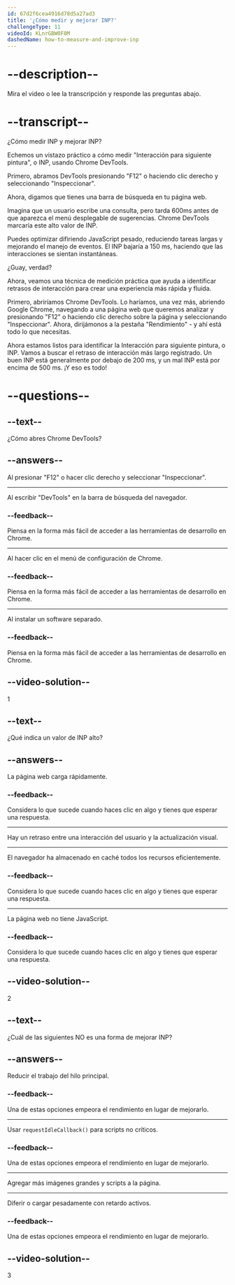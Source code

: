 ```yaml
---
id: 67d2f6cea4916d78d5a27ad3
title: '¿Cómo medir y mejorar INP?'
challengeType: 11
videoId: KLnrGBW0F8M
dashedName: how-to-measure-and-improve-inp
---
```


# --description--

Mira el video o lee la transcripción y responde las preguntas abajo.

# --transcript--

¿Cómo medir INP y mejorar INP?

Echemos un vistazo práctico a cómo medir "Interacción para siguiente pintura", o INP, usando Chrome DevTools.

Primero, abramos DevTools presionando "F12" o haciendo clic derecho y seleccionando "Inspeccionar".

Ahora, digamos que tienes una barra de búsqueda en tu página web.

Imagina que un usuario escribe una consulta, pero tarda 600ms antes de que aparezca el menú desplegable de sugerencias. Chrome DevTools marcaría este alto valor de INP.

Puedes optimizar difiriendo JavaScript pesado, reduciendo tareas largas y mejorando el manejo de eventos. El INP bajaría a 150 ms, haciendo que las interacciones se sientan instantáneas.

¿Guay, verdad?

Ahora, veamos una técnica de medición práctica que ayuda a identificar retrasos de interacción para crear una experiencia más rápida y fluida.

Primero, abriríamos Chrome DevTools. Lo haríamos, una vez más, abriendo Google Chrome, navegando a una página web que queremos analizar y presionando "F12" o haciendo clic derecho sobre la página y seleccionando "Inspeccionar". Ahora, dirijámonos a la pestaña "Rendimiento" - y ahí está todo lo que necesitas.

Ahora estamos listos para identificar la Interacción para siguiente pintura, o INP. Vamos a buscar el retraso de interacción más largo registrado. Un buen INP está generalmente por debajo de 200 ms, y un mal INP está por encima de 500 ms. ¡Y eso es todo!

# --questions--

## --text--

¿Cómo abres Chrome DevTools?

## --answers--

Al presionar "F12" o hacer clic derecho y seleccionar "Inspeccionar".

---

Al escribir "DevTools" en la barra de búsqueda del navegador.

### --feedback--

Piensa en la forma más fácil de acceder a las herramientas de desarrollo en Chrome.

---

Al hacer clic en el menú de configuración de Chrome.

### --feedback--

Piensa en la forma más fácil de acceder a las herramientas de desarrollo en Chrome.

---

Al instalar un software separado.

### --feedback--

Piensa en la forma más fácil de acceder a las herramientas de desarrollo en Chrome.

## --video-solution--

1

## --text--

¿Qué indica un valor de INP alto?

## --answers--

La página web carga rápidamente.

### --feedback--

Considera lo que sucede cuando haces clic en algo y tienes que esperar una respuesta.

---

Hay un retraso entre una interacción del usuario y la actualización visual.

---

El navegador ha almacenado en caché todos los recursos eficientemente.

### --feedback--

Considera lo que sucede cuando haces clic en algo y tienes que esperar una respuesta.

---

La página web no tiene JavaScript.

### --feedback--

Considera lo que sucede cuando haces clic en algo y tienes que esperar una respuesta.

## --video-solution--

2

## --text--

¿Cuál de las siguientes NO es una forma de mejorar INP?

## --answers--

Reducir el trabajo del hilo principal.

### --feedback--

Una de estas opciones empeora el rendimiento en lugar de mejorarlo.

---

Usar `requestIdleCallback()` para scripts no críticos.

### --feedback--

Una de estas opciones empeora el rendimiento en lugar de mejorarlo.

---

Agregar más imágenes grandes y scripts a la página.

---

Diferir o cargar pesadamente con retardo activos.

### --feedback--

Una de estas opciones empeora el rendimiento en lugar de mejorarlo.

## --video-solution--

3
